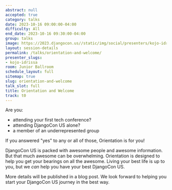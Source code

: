 ```yaml
---
abstract: null
accepted: true
category: talks
date: 2023-10-16 09:00:00-04:00
difficulty: All
end_date: 2023-10-16 09:30:00-04:00
group: talks
image: https://2023.djangocon.us//static/img/social/presenters/kojo-idrissa.png
layout: session-details
permalink: /talks/orientation-and-welcome/
presenter_slugs:
- kojo-idrissa
room: Junior Ballroom
schedule_layout: full
sitemap: true
slug: orientation-and-welcome
talk_slot: full
title: Orientation and Welcome
track: t0
---
```


Are you:

-   attending your first tech conference?
-   attending DjangoCon US alone?
-   a member of an underrepresented group

If you answered "yes" to any or all of those, Orientation is for you!

DjangoCon US is packed with awesome people and awesome information. But that much awesome can be overwhelming. Orientation is designed to help you get your bearings on all the awesome. Living your best life is up to you, but we _can_ help you have your best DjangoCon US.

More details will be published in a blog post. We look forward to helping you start your DjangoCon US journey in the best way.
